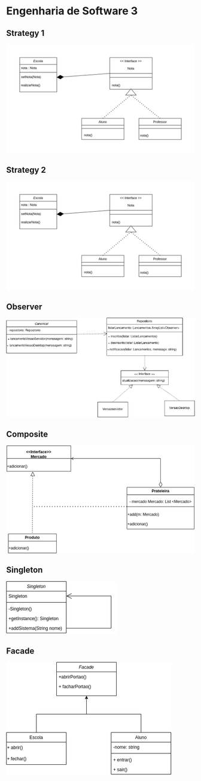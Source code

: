 # Engenharia de Software 3

## Strategy 1
<img src="https://github.com/mateushlsilva/bertoti/blob/main/engenharia_de_software_3/strategy1/diagrama-class-escola.png"/>


## Strategy 2
<img src="https://github.com/mateushlsilva/bertoti/blob/main/engenharia_de_software_3/strategy2/diagrama-class-escola.png"/>

## Observer
<img src="https://github.com/mateushlsilva/bertoti/blob/main/engenharia_de_software_3/observer/imagens/observer.png" />

## Composite
<img src="https://github.com/mateushlsilva/bertoti/blob/main/engenharia_de_software_3/composite/composite.png" />

## Singleton
<img src="https://github.com/mateushlsilva/bertoti/blob/main/engenharia_de_software_3/singleton/singleton.drawio.png" />

## Facade
<img src="https://github.com/mateushlsilva/bertoti/blob/main/engenharia_de_software_3/facade/facade.drawio.png" />
